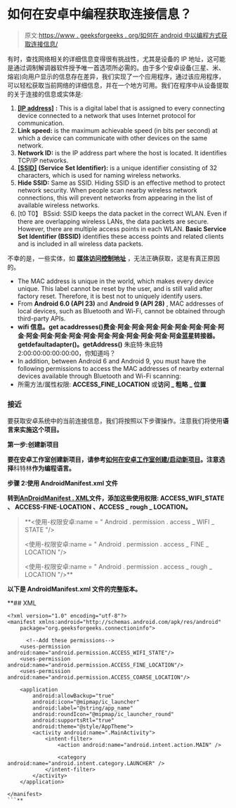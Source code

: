 # 如何在安卓中编程获取连接信息？

> 原文:[https://www . geeksforgeeks . org/如何在 android 中以编程方式获取连接信息/](https://www.geeksforgeeks.org/how-to-obtain-the-connection-information-programmatically-in-android/)

有时，查找网络相关的详细信息变得很有挑战性，尤其是设备的 IP 地址，这可能是通过调制解调器软件授予唯一首选项所必需的。由于多个安卓设备(三星、米、熔岩)向用户显示的信息存在差异，我们实现了一个应用程序，通过该应用程序，可以轻松获取当前网络的详细信息，并在一个地方可用。我们在程序中从设备提取的关于连接的信息或实体是:

1.  [**[IP address]**](https://www.geeksforgeeks.org/introduction-of-classful-ip-addressing/) **:** This is a digital label that is assigned to every connecting device connected to a network that uses Internet protocol for communication.
2.  **Link speed:** is the maximum achievable speed (in bits per second) at which a device can communicate with other devices on the same network.
3.  **Network ID:** is the IP address part where the host is located. It identifies TCP/IP networks.
4.  [**[SSID]**](https://www.geeksforgeeks.org/service-set-identifier-ssid-in-computer-network/) **(Service Set Identifier):** is a unique identifier consisting of 32 characters, which is used for naming wireless networks.
5.  **Hide SSID:** Same as SSID. Hiding SSID is an effective method to protect network security. When people scan nearby wireless network connections, this will prevent networks from appearing in the list of available wireless networks.
6.  [t0 T0】 BSsid: SSID keeps the data packet in the correct WLAN. Even if there are overlapping wireless LANs, the data packets are secure. However, there are multiple access points in each WLAN. **Basic Service Set Identifier (BSSID)** identifies these access points and related clients and is included in all wireless data packets.

不幸的是，一些实体，如 [**媒体访问控制地址**](https://www.geeksforgeeks.org/introduction-of-mac-address-in-computer-network/) ，无法正确获取，这是有真正原因的。

*   The MAC address is unique in the world, which makes every device unique. This label cannot be reset by the user, and is still valid after factory reset. Therefore, it is best not to uniquely identify users.
*   From **Android 6.0 (API 23)** and **Android 9 (API 28)** , MAC addresses of local devices, such as Bluetooth and Wi-Fi, cannot be obtained through third-party APIs.
*   **wifi 信息。get acaddresses()**费金·阿金·阿金·阿金·阿金·阿金·阿金·阿金·阿金·阿金·阿金·阿金·阿金·阿金·阿金·阿金·阿金·阿金·阿金·阿金**蓝星转接器。getdefaultadapter()。getAddress()** 朱庇特·朱庇特 2:00:00:00:00:00:00，你知道吗？
*   In addition, between Android 6 and Android 9, you must have the following permissions to access the MAC addresses of nearby external devices available through Bluetooth and Wi-Fi scanning:
*   所需方法/属性权限: **ACCESS_FINE_LOCATION** 或**访问 _ 粗略 _ 位置**

### **接近**

要获取安卓系统中的当前连接信息，我们将按照以下步骤操作。注意我们将使用**语言来实施这个项目。**

****第一步:创建新项目****

**要在安卓工作室创建新项目，请参考[如何在安卓工作室创建/启动新项目](https://www.geeksforgeeks.org/android-how-to-create-start-a-new-project-in-android-studio/)。注意选择**科特林**作为编程语言。**

****步骤 2:使用 AndroidManifest.xml 文件****

**转到[**AnDroidManifest . XML**](https://www.geeksforgeeks.org/application-manifest-file-android/)文件，添加这些使用权限: **ACCESS_WIFI_STATE** 、 **ACCESS-FINE-LOCATION** 、**ACCESS _ rough _ LOCATION**。**

> **<使用-权限安卓:name = " Android . permission . access _ WIFI _ STATE "/>
> 
> <使用-权限安卓:name = " Android . permission . access _ FINE _ LOCATION "/>
> 
> <使用-权限安卓:name = " Android . permission . access _ rough _ LOCATION "/>**

**以下是 **AndroidManifest.xml** 文件的完整版本。**

 **## XML

```
<?xml version="1.0" encoding="utf-8"?>
<manifest xmlns:android="http://schemas.android.com/apk/res/android"
    package="org.geeksforgeeks.connectioninfo">

      <!--Add these permissions-->
    <uses-permission android:name="android.permission.ACCESS_WIFI_STATE"/>
    <uses-permission android:name="android.permission.ACCESS_FINE_LOCATION"/>
    <uses-permission android:name="android.permission.ACCESS_COARSE_LOCATION"/>

    <application
        android:allowBackup="true"
        android:icon="@mipmap/ic_launcher"
        android:label="@string/app_name"
        android:roundIcon="@mipmap/ic_launcher_round"
        android:supportsRtl="true"
        android:theme="@style/AppTheme">
        <activity android:name=".MainActivity">
            <intent-filter>
                <action android:name="android.intent.action.MAIN" />

                <category android:name="android.intent.category.LAUNCHER" />
            </intent-filter>
        </activity>
    </application>

</manifest>
```**